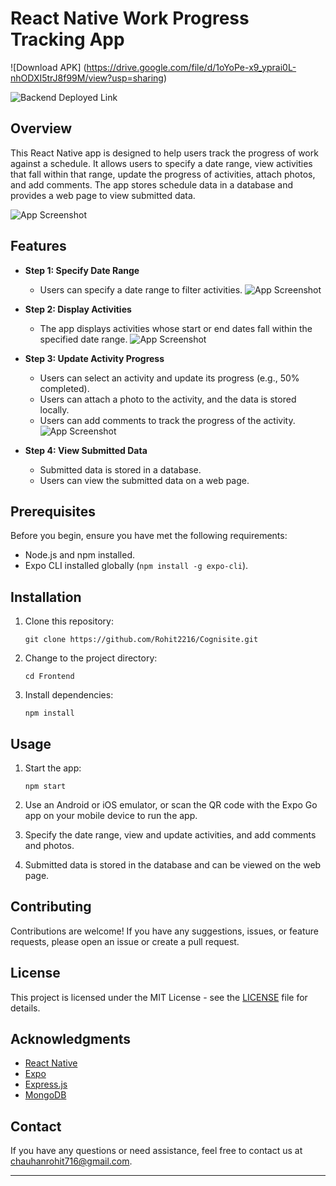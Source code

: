 
# React Native Work Progress Tracking App

![Download APK] (https://drive.google.com/file/d/1oYoPe-x9_yprai0L-nhODXI5trJ8f99M/view?usp=sharing)

![Backend Deployed Link](https://cognisite-lot4.onrender.com/)

## Overview

This React Native app is designed to help users track the progress of work against a schedule. It allows users to specify a date range, view activities that fall within that range, update the progress of activities, attach photos, and add comments. The app stores schedule data in a database and provides a web page to view submitted data.

![App Screenshot](https://www.linkpicture.com/q/SA.jpeg)  



## Features

- **Step 1: Specify Date Range**
  - Users can specify a date range to filter activities.
  ![App Screenshot](https://www.linkpicture.com/q/F.jpeg)
  
- **Step 2: Display Activities**
  - The app displays activities whose start or end dates fall within the specified date range.
  ![App Screenshot](https://www.linkpicture.com/q/FR_1.jpeg)

- **Step 3: Update Activity Progress**
  - Users can select an activity and update its progress (e.g., 50% completed).
  - Users can attach a photo to the activity, and the data is stored locally.
  - Users can add comments to track the progress of the activity.
  ![App Screenshot](https://www.linkpicture.com/q/SUA.jpeg)  
- **Step 4: View Submitted Data**
  - Submitted data is stored in a database.
  - Users can view the submitted data on a web page.

## Prerequisites

Before you begin, ensure you have met the following requirements:

- Node.js and npm installed.
- Expo CLI installed globally (`npm install -g expo-cli`).

## Installation

1. Clone this repository:

   ```shell
   git clone https://github.com/Rohit2216/Cognisite.git
   ```

2. Change to the project directory:

   ```shell
   cd Frontend
   ```

3. Install dependencies:

   ```shell
   npm install
   ```

## Usage

1. Start the app:

   ```shell
   npm start
   ```

2. Use an Android or iOS emulator, or scan the QR code with the Expo Go app on your mobile device to run the app.

3. Specify the date range, view and update activities, and add comments and photos.

4. Submitted data is stored in the database and can be viewed on the web page.

## Contributing

Contributions are welcome! If you have any suggestions, issues, or feature requests, please open an issue or create a pull request.

## License

This project is licensed under the MIT License - see the [LICENSE](LICENSE) file for details.

## Acknowledgments

- [React Native](https://reactnative.dev/)
- [Expo](https://expo.dev/)
- [Express.js](https://expressjs.com/)
- [MongoDB](https://www.mongodb.com/)

## Contact

If you have any questions or need assistance, feel free to contact us at chauhanrohit716@gmail.com.

---
